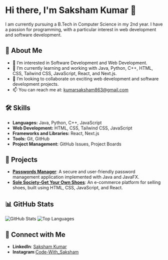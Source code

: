 # Hi there, I'm Saksham Kumar 👋

I am currently pursuing a B.Tech in Computer Science in my 2nd year. I have a passion for programming, with a particular interest in web development and software development.

## 🚀 About Me
- 👀 I’m interested in Software Development and Web Development.
- 🌱 I’m currently learning and working with Java, Python, C++, HTML, CSS, Tailwind CSS, JavaScript, React, and Next.js.
- 💞️ I’m looking to collaborate on exciting web development and software development projects.
- 📫 You can reach me at: [kumarsaksham863@gmail.com](mailto:kumarsaksham863@gmail.com)

## 🛠️ Skills
- **Languages:** Java, Python, C++, JavaScript
- **Web Development:** HTML, CSS, Tailwind CSS, JavaScript
- **Frameworks and Libraries:** React, Next.js
- **Tools:** Git, GitHub
- **Project Management:** GitHub Issues, Project Boards

## 💼 Projects
- **[Passwords Manager](https://github.com/SakshamKumar28/SafeNest-Your-Personal-Passwords-Manager.git)**: A secure and user-friendly password management application implemented with Java and JavaFX.
- **[Sole Society-Get Your Own Shoes](https://github.com/SakshamKumar28/Sole-Society-The-Best-Shoe-Selling-Platform)**: An e-commerce platform for selling shoes, built using HTML, CSS, JavaScript, and React.

## 📊 GitHub Stats
![GitHub Stats](https://github-readme-stats.vercel.app/api?username=SakshamKumar28&show_icons=true&theme=radical)
![Top Languages](https://github-readme-stats.vercel.app/api/top-langs/?username=SakshamKumar28&layout=compact&theme=radical)

## 🔗 Connect with Me
- **LinkedIn**: [Saksham Kumar](https://www.linkedin.com/in/saksham-kumar)
- **Instagram**:[Code-With_Saksham](#https://www.instagram.com/code-with-saksham28)

